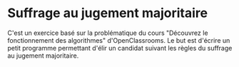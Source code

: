 # Suffrage au jugement majoritaire
C'est un exercice basé sur la problématique du cours "Découvrez le fonctionnement des algorithmes" d'OpenClassrooms.
Le but est d'écrire un petit programme permettant d'élir un candidat suivant les règles du suffrage au jugement majoritaire.
